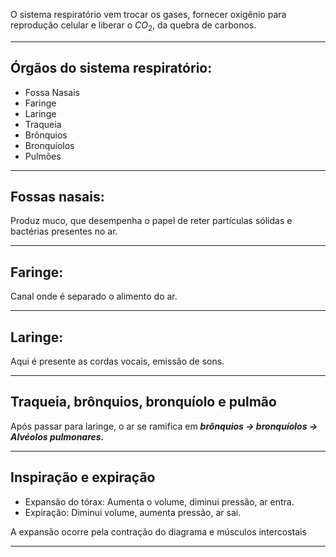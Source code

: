 O sistema respiratório vem trocar os gases, fornecer oxigênio para reprodução celular e liberar o $CO_2$, da quebra de carbonos.

---
## Órgãos do sistema respiratório:

- Fossa Nasais
- Faringe
- Laringe
- Traqueia
- Brônquios
- Bronquíolos
- Pulmões
---
## Fossas nasais:

Produz muco, que desempenha o papel de reter partículas sólidas e bactérias presentes no ar. 

---
## Faringe: 

Canal onde é separado o alimento do ar. 

---
## Laringe:

Aqui é presente as cordas vocais, emissão de sons. 

---
## Traqueia, brônquios, bronquíolo e pulmão

Após passar para laringe, o ar se ramifica em ***brônquios -> bronquíolos -> Alvéolos pulmonares.*** 

---
## Inspiração e expiração

- Expansão do tórax: Aumenta o volume, diminui pressão, ar entra.
- Expiração: Diminui volume, aumenta pressão, ar sai.

A expansão ocorre pela contração do diagrama e músculos intercostais

---
